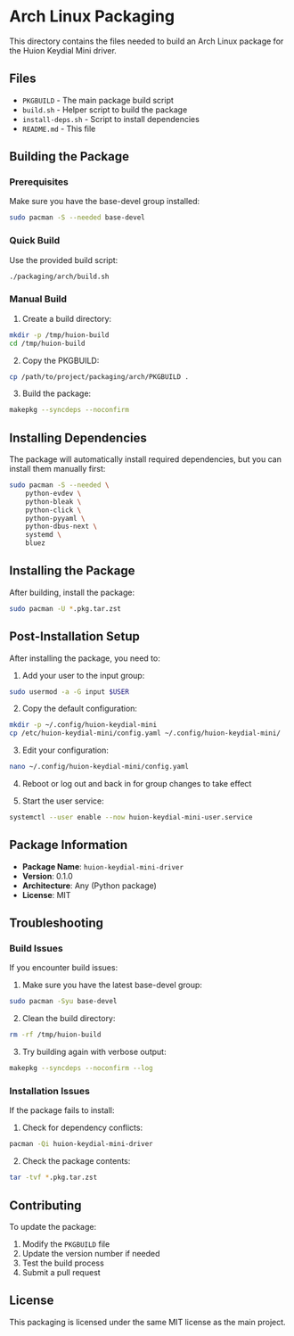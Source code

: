 # Arch Linux Packaging

This directory contains the files needed to build an Arch Linux package for the Huion Keydial Mini driver.

## Files

- `PKGBUILD` - The main package build script
- `build.sh` - Helper script to build the package
- `install-deps.sh` - Script to install dependencies
- `README.md` - This file

## Building the Package

### Prerequisites

Make sure you have the base-devel group installed:
```bash
sudo pacman -S --needed base-devel
```

### Quick Build

Use the provided build script:
```bash
./packaging/arch/build.sh
```

### Manual Build

1. Create a build directory:
```bash
mkdir -p /tmp/huion-build
cd /tmp/huion-build
```

2. Copy the PKGBUILD:
```bash
cp /path/to/project/packaging/arch/PKGBUILD .
```

3. Build the package:
```bash
makepkg --syncdeps --noconfirm
```

## Installing Dependencies

The package will automatically install required dependencies, but you can install them manually first:

```bash
sudo pacman -S --needed \
    python-evdev \
    python-bleak \
    python-click \
    python-pyyaml \
    python-dbus-next \
    systemd \
    bluez
```

## Installing the Package

After building, install the package:
```bash
sudo pacman -U *.pkg.tar.zst
```

## Post-Installation Setup

After installing the package, you need to:

1. Add your user to the input group:
```bash
sudo usermod -a -G input $USER
```

2. Copy the default configuration:
```bash
mkdir -p ~/.config/huion-keydial-mini
cp /etc/huion-keydial-mini/config.yaml ~/.config/huion-keydial-mini/
```

3. Edit your configuration:
```bash
nano ~/.config/huion-keydial-mini/config.yaml
```

4. Reboot or log out and back in for group changes to take effect

5. Start the user service:
```bash
systemctl --user enable --now huion-keydial-mini-user.service
```

## Package Information

- **Package Name**: `huion-keydial-mini-driver`
- **Version**: 0.1.0
- **Architecture**: Any (Python package)
- **License**: MIT

## Troubleshooting

### Build Issues

If you encounter build issues:

1. Make sure you have the latest base-devel group:
```bash
sudo pacman -Syu base-devel
```

2. Clean the build directory:
```bash
rm -rf /tmp/huion-build
```

3. Try building again with verbose output:
```bash
makepkg --syncdeps --noconfirm --log
```

### Installation Issues

If the package fails to install:

1. Check for dependency conflicts:
```bash
pacman -Qi huion-keydial-mini-driver
```

2. Check the package contents:
```bash
tar -tvf *.pkg.tar.zst
```

## Contributing

To update the package:

1. Modify the `PKGBUILD` file
2. Update the version number if needed
3. Test the build process
4. Submit a pull request

## License

This packaging is licensed under the same MIT license as the main project.
